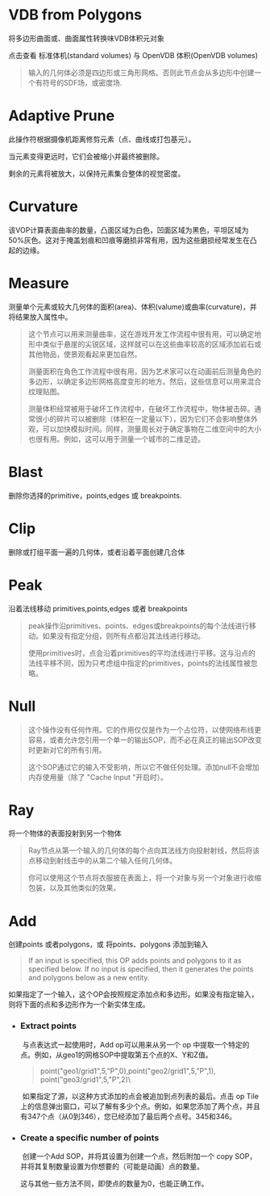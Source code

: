 # VDB from Polygons 

将多边形曲面或、曲面属性转换味VDB体积元对象



点击查看 标准体机(standard volumes) 与 OpenVDB 体积(OpenVDB volumes)

> 输入的几何体必须是四边形或三角形网格。否则此节点会从多边形中创建一个有符号的SDF场，或密度场.



# Adaptive Prune

此操作符根据摄像机距离修剪元素（点、曲线或打包基元）。

当元素变得更远时，它们会被缩小并最终被删除。

剩余的元素将被放大，以保持元素集合整体的视觉密度。



# Curvature

该VOP计算表面曲率的数量，凸面区域为白色，凹面区域为黑色，平坦区域为50%灰色。这对于掩盖划痕和凹痕等磨损非常有用，因为这些磨损经常发生在凸起的边缘。



# Measure

测量单个元素或较大几何体的面积(area)、体积(valume)或曲率(curvature)，并将结果放入属性中。

> 这个节点可以用来测量曲率，这在游戏开发工作流程中很有用，可以确定地形中类似于悬崖的尖锐区域，这样就可以在这些曲率较高的区域添加岩石或其他物品，使景观看起来更加自然。
>
> 测量面积在角色工作流程中很有用，因为艺术家可以在动画前后测量角色的多边形，以确定多边形网格高度变形的地方。然后，这些信息可以用来混合纹理贴图。
>
> 测量体积经常被用于破坏工作流程中，在破坏工作流程中，物体被击碎。通常很小的碎片可以被删除（体积在一定量以下），因为它们不会影响整体外观，可以加快模拟时间。同样，测量周长对于确定事物在二维空间中的大小也很有用。例如，这可以用于测量一个城市的二维足迹。

# Blast

删除你选择的primitive，points,edges 或 breakpoints.



# Clip

删除或打组平面一遍的几何体，或者沿着平面创建几合体

# Peak

沿着法线移动 primitives,points,edges 或者 breakpoints

> peak操作沿primitives、points、edges或breakpoints的每个法线进行移动。如果没有指定分组，则所有点都沿其法线进行移动。
>
> 使用primitives时，点会沿着primitives的平均法线进行平移。这与沿点的法线平移不同，因为只考虑组中指定的primitives，points的法线属性被忽略。

# Null

> 这个操作没有任何作用。它的作用仅仅是作为一个占位符，以使网络布线更容易，或者允许您引用一个单一的输出SOP，而不必在真正的输出SOP改变时更新对它的所有引用。
>
> 这个SOP通过它的输入不受影响，所以它不做任何处理。添加null不会增加内存使用量（除了 "Cache Input "开启时）。

# Ray

将一个物体的表面投射到另一个物体

> Ray节点从第一个输入的几何体的每个点向其法线方向投射射线，然后将该点移动到射线击中的从第二个输入任何几何体。
>
> 你可以使用这个节点将衣服披在表面上，将一个对象与另一个对象进行收缩包装，以及其他类似的效果。



# Add

创建points 或者polygons，或 将points、polygons 添加到输入

> If an input is specified, this OP adds points and polygons to it as specified below. If no input is specified, then it generates the points and polygons below as a new entity.

如果指定了一个输入，这个OP会按照规定添加点和多边形。如果没有指定输入，则将下面的点和多边形作为一个新实体生成。

* ### Extract points

  ​		与点表达式一起使用时，Add op可以用来从另一个 op 中提取一个特定的点。例如，从geo1的网格SOP中提取第五个点的X、Y和Z值。

  > point("geo1/grid1",5,"P",0),point("geo2/grid1",5,"P",1), point("geo3/grid1",5,"P",2)\

  ​		如果指定了源，以这种方式添加的点会被追加到点列表的最后。点击 op Tile 上的信息弹出窗口，可以了解有多少个点。例如，如果您添加了两个点，并且有347个点（从0到346），您已经添加了最后两个点号。345和346。

* ### Create a specific number of points

  ​		创建一个Add SOP，并将其设置为创建一个点，然后附加一个 copy SOP，并将其复制数量设置为你想要的（可能是动画）点的数量。

  这与其他一些方法不同，即使点的数量为0，也能正确工作。